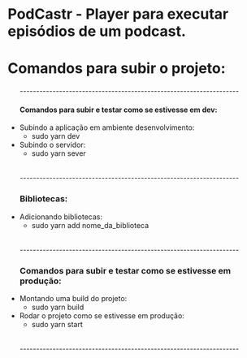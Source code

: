 # PodCastr - Player para executar episódios de um podcast.


<h1> Comandos para subir o projeto: </h1>

<ul>
  
  <span>-------------------------------------------------------------------</span>
  
  <h4>Comandos para subir e testar como se estivesse em dev: </h4>

  <li> Subindo a aplicação em ambiente desenvolvimento: 
      <ul>
        <li>sudo yarn dev</li>
      </ul>
  </li>

  <li> Subindo o servidor: 
      <ul>
        <li>sudo yarn sever</li>
      </ul>
  </li>
  <br>
  
  <span>-------------------------------------------------------------------</span>
  
  <h3> Bibliotecas: </h3>
  
  <li> Adicionando bibliotecas: 
      <ul>
        <li>sudo yarn add nome_da_biblioteca</li>
      </ul>
  </li>
  <br>
  
  <span>-------------------------------------------------------------------</span>
  
  <h3>Comandos para subir e testar como se estivesse em produção: </h3>
  
  <li> Montando uma build do projeto: 
      <ul>
        <li>sudo yarn build</li>
      </ul>
  </li>
  
  <li> Rodar o projeto como se estivesse em produção: 
      <ul>
        <li>sudo yarn start</li>
      </ul>
  </li>
  <br>
  
  <span>-------------------------------------------------------------------</span>
      
</ul>
